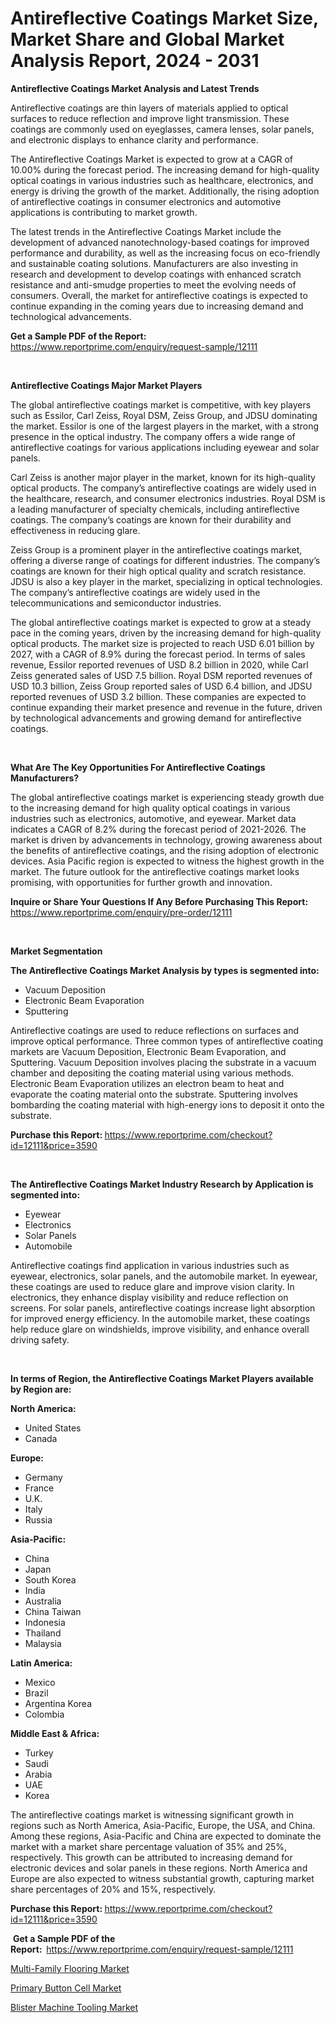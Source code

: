<p><h1>Antireflective Coatings Market Size, Market Share and Global Market Analysis Report, 2024 - 2031</h1></p><p><strong>Antireflective Coatings Market Analysis and Latest Trends</strong></p>
<p><p>Antireflective coatings are thin layers of materials applied to optical surfaces to reduce reflection and improve light transmission. These coatings are commonly used on eyeglasses, camera lenses, solar panels, and electronic displays to enhance clarity and performance. </p><p>The Antireflective Coatings Market is expected to grow at a CAGR of 10.00% during the forecast period. The increasing demand for high-quality optical coatings in various industries such as healthcare, electronics, and energy is driving the growth of the market. Additionally, the rising adoption of antireflective coatings in consumer electronics and automotive applications is contributing to market growth.</p><p>The latest trends in the Antireflective Coatings Market include the development of advanced nanotechnology-based coatings for improved performance and durability, as well as the increasing focus on eco-friendly and sustainable coating solutions. Manufacturers are also investing in research and development to develop coatings with enhanced scratch resistance and anti-smudge properties to meet the evolving needs of consumers. Overall, the market for antireflective coatings is expected to continue expanding in the coming years due to increasing demand and technological advancements.</p></p>
<p><strong>Get a Sample PDF of the Report:&nbsp;</strong> <a href="https://www.reportprime.com/enquiry/request-sample/12111">https://www.reportprime.com/enquiry/request-sample/12111</a></p>
<p>&nbsp;</p>
<p><strong>Antireflective Coatings Major Market Players</strong></p>
<p><p>The global antireflective coatings market is competitive, with key players such as Essilor, Carl Zeiss, Royal DSM, Zeiss Group, and JDSU dominating the market. Essilor is one of the largest players in the market, with a strong presence in the optical industry. The company offers a wide range of antireflective coatings for various applications including eyewear and solar panels.</p><p>Carl Zeiss is another major player in the market, known for its high-quality optical products. The company’s antireflective coatings are widely used in the healthcare, research, and consumer electronics industries. Royal DSM is a leading manufacturer of specialty chemicals, including antireflective coatings. The company’s coatings are known for their durability and effectiveness in reducing glare.</p><p>Zeiss Group is a prominent player in the antireflective coatings market, offering a diverse range of coatings for different industries. The company’s coatings are known for their high optical quality and scratch resistance. JDSU is also a key player in the market, specializing in optical technologies. The company’s antireflective coatings are widely used in the telecommunications and semiconductor industries.</p><p>The global antireflective coatings market is expected to grow at a steady pace in the coming years, driven by the increasing demand for high-quality optical products. The market size is projected to reach USD 6.01 billion by 2027, with a CAGR of 8.9% during the forecast period. In terms of sales revenue, Essilor reported revenues of USD 8.2 billion in 2020, while Carl Zeiss generated sales of USD 7.5 billion. Royal DSM reported revenues of USD 10.3 billion, Zeiss Group reported sales of USD 6.4 billion, and JDSU reported revenues of USD 3.2 billion. These companies are expected to continue expanding their market presence and revenue in the future, driven by technological advancements and growing demand for antireflective coatings.</p></p>
<p>&nbsp;</p>
<p><strong>What Are The Key Opportunities For Antireflective Coatings Manufacturers?</strong></p>
<p><p>The global antireflective coatings market is experiencing steady growth due to the increasing demand for high quality optical coatings in various industries such as electronics, automotive, and eyewear. Market data indicates a CAGR of 8.2% during the forecast period of 2021-2026. The market is driven by advancements in technology, growing awareness about the benefits of antireflective coatings, and the rising adoption of electronic devices. Asia Pacific region is expected to witness the highest growth in the market. The future outlook for the antireflective coatings market looks promising, with opportunities for further growth and innovation.</p></p>
<p><strong>Inquire or Share Your Questions If Any Before Purchasing This Report:</strong> <a href="https://www.reportprime.com/enquiry/pre-order/12111">https://www.reportprime.com/enquiry/pre-order/12111</a></p>
<p>&nbsp;</p>
<p><strong>Market Segmentation</strong></p>
<p><strong>The Antireflective Coatings Market Analysis by types is segmented into:</strong></p>
<p><ul><li>Vacuum Deposition</li><li>Electronic Beam Evaporation</li><li>Sputtering</li></ul></p>
<p><p>Antireflective coatings are used to reduce reflections on surfaces and improve optical performance. Three common types of antireflective coating markets are Vacuum Deposition, Electronic Beam Evaporation, and Sputtering. Vacuum Deposition involves placing the substrate in a vacuum chamber and depositing the coating material using various methods. Electronic Beam Evaporation utilizes an electron beam to heat and evaporate the coating material onto the substrate. Sputtering involves bombarding the coating material with high-energy ions to deposit it onto the substrate.</p></p>
<p><strong>Purchase this Report:&nbsp;</strong><a href="https://www.reportprime.com/checkout?id=12111&price=3590">https://www.reportprime.com/checkout?id=12111&price=3590</a></p>
<p>&nbsp;</p>
<p><strong>The Antireflective Coatings Market Industry Research by Application is segmented into:</strong></p>
<p><ul><li>Eyewear</li><li>Electronics</li><li>Solar Panels</li><li>Automobile</li></ul></p>
<p><p>Antireflective coatings find application in various industries such as eyewear, electronics, solar panels, and the automobile market. In eyewear, these coatings are used to reduce glare and improve vision clarity. In electronics, they enhance display visibility and reduce reflection on screens. For solar panels, antireflective coatings increase light absorption for improved energy efficiency. In the automobile market, these coatings help reduce glare on windshields, improve visibility, and enhance overall driving safety.</p></p>
<p>&nbsp;</p>
<p><strong>In terms of Region, the Antireflective Coatings Market Players available by Region are:</strong></p>
<p>
    <p> <strong> North America: </strong>
        <ul>
            <li>United States</li>
            <li>Canada</li>
        </ul>
        </p> 
    <p> <strong> Europe: </strong>
        <ul>
            <li>Germany</li>
            <li>France</li>
            <li>U.K.</li>
            <li>Italy</li>
            <li>Russia</li>
        </ul>
        </p> 
    <p> <strong> Asia-Pacific: </strong>
        <ul>
            <li>China</li>
            <li>Japan</li>
            <li>South Korea</li>
            <li>India</li>
            <li>Australia</li>
            <li>China Taiwan</li>
            <li>Indonesia</li>
            <li>Thailand</li>
            <li>Malaysia</li>
        </ul>
        </p> 
    <p> <strong> Latin America: </strong>
        <ul>
            <li>Mexico</li>
            <li>Brazil</li>
            <li>Argentina Korea</li>
            <li>Colombia</li>
        </ul>
        </p> 
    <p> <strong> Middle East & Africa: </strong>
        <ul>
            <li>Turkey</li>
            <li>Saudi</li>
            <li>Arabia</li>
            <li>UAE</li>
            <li>Korea</li>
        </ul>
    </p>
    </p>
<p><p>The antireflective coatings market is witnessing significant growth in regions such as North America, Asia-Pacific, Europe, the USA, and China. Among these regions, Asia-Pacific and China are expected to dominate the market with a market share percentage valuation of 35% and 25%, respectively. This growth can be attributed to increasing demand for electronic devices and solar panels in these regions. North America and Europe are also expected to witness substantial growth, capturing market share percentages of 20% and 15%, respectively.</p></p>
<p><strong>Purchase this Report: </strong><a href="https://www.reportprime.com/checkout?id=12111&price=3590">https://www.reportprime.com/checkout?id=12111&price=3590</a></p>
<p>&nbsp;<strong>Get a Sample PDF of the Report:&nbsp;&nbsp;</strong><a href="https://www.reportprime.com/enquiry/request-sample/12111">https://www.reportprime.com/enquiry/request-sample/12111</a></p>
<p><strong></strong></p>
<p><p><a href="https://view.publitas.com/reportprime-1/multi-family-flooring-market-offers-provide-insightful-data-for-the-time-period-from-2023-to-2030-and-also-provide-analysis-based-on-application-type-and-region/">Multi-Family Flooring Market</a></p><p><a href="https://view.publitas.com/reportprime-1/primary-button-cell-market-offers-provide-insightful-data-for-the-time-period-from-2023-to-2030-and-also-provide-analysis-based-on-application-type-and-region/">Primary Button Cell Market</a></p><p><a href="https://view.publitas.com/reportprime-1/blister-machine-tooling-market-research-report-reveals-the-latest-trends-and-opportunities-of-this-market-for-period-from-2023-2030/">Blister Machine Tooling Market</a></p></p>
